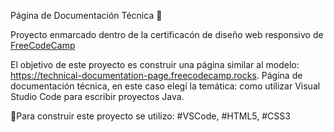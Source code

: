 Página de Documentación Técnica 🧰

Proyecto enmarcado dentro de la certificacón de diseño web responsivo de <a href="www.freecodecamp.org">FreeCodeCamp</a>

El objetivo de este proyecto es construir una página similar al modelo: https://technical-documentation-page.freecodecamp.rocks. Página de documentación técnica, en este caso elegí la temática: como utilizar Visual Studio Code para escribir proyectos Java.

🚨Para construir este proyecto se utilizo: #VSCode, #HTML5, #CSS3
